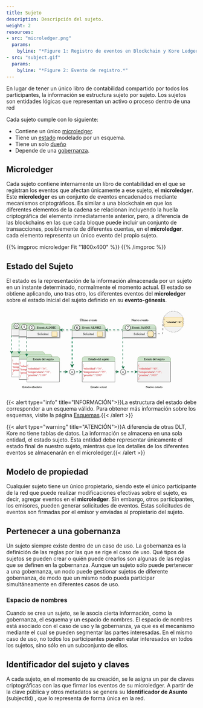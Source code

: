```yaml
---
title: Sujeto
description: Descripción del sujeto.
weight: 2
resources:
- src: "microledger.png"
  params: 
    byline: "*Figure 1: Registro de eventos en Blockchain y Kore Ledger.*"
- src: "subject.gif"
  params: 
    byline: "*Figure 2: Evento de registro.*"
---
```


En lugar de tener un único libro de contabilidad compartido por todos los participantes, la información se estructura sujeto por sujeto. Los sujetos son entidades lógicas que representan un activo o proceso dentro de una red

Cada sujeto cumple con lo siguiente:
- Contiene un único [microledger](#microledger).
- Tiene un [estado](#estado-del-sujeto) modelado por un esquema.
- Tiene un solo [dueño](#modelo-de-propiedad)
- Depende de una [gobernanza](#pertenecer-a-una-gobernanza).

## Microledger
Cada sujeto contiene internamente un libro de contabilidad en el que se registran los eventos que afectan únicamente a ese sujeto, el **microledger**. Este **microledger** es un conjunto de eventos encadenados mediante mecanismos criptográficos. Es similar a una blockchain en que los diferentes elementos de la cadena se relacionan incluyendo la huella criptográfica del elemento inmediatamente anterior, pero, a diferencia de las blockchains en las que cada bloque puede incluir un conjunto de transacciones, posiblemente de diferentes cuentas, en el **microledger**. cada elemento representa un único evento del propio sujeto.

{{% imgproc microledger Fit "1800x400"  %}}
{{% /imgproc %}}

## Estado del Sujeto
El estado es la representación de la información almacenada por un sujeto en un instante determinado, normalmente el momento actual. El estado se obtiene aplicando, uno tras otro, los diferentes eventos del **microledger** sobre el estado inicial del sujeto definido en su **evento-génesis**. 


![Subject](subject.gif)

{{< alert type="info" title="INFORMACIÓN">}}La estructura del estado debe corresponder a un esquema válido. Para obtener más información sobre los esquemas, visite la página [Esquemas](../schema).{{< /alert >}}

{{< alert type="warning" title="ATENCIÓN">}}A diferencia de otras DLT, Kore no tiene tablas de datos. La información se almacena en una sola entidad, el estado sujeto. Esta entidad debe representar únicamente el estado final de nuestro sujeto, mientras que los detalles de los diferentes eventos se almacenarán en el microledger.{{< /alert >}}

## Modelo de propiedad
Cualquier sujeto tiene un único propietario, siendo este el único participante de la red que puede realizar modificaciones efectivas sobre el sujeto, es decir, agregar eventos en el **microledger**. Sin embargo, otros participantes, los emisores, pueden generar solicitudes de eventos. Estas solicitudes de eventos son firmadas por el emisor y enviadas al propietario del sujeto.

## Pertenecer a una gobernanza
Un sujeto siempre existe dentro de un caso de uso. La gobernanza es la definición de las reglas por las que se rige el caso de uso. Qué tipos de sujetos se pueden crear o quién puede crearlos son algunas de las reglas que se definen en la gobernanza. Aunque un sujeto sólo puede pertenecer a una gobernanza, un nodo puede gestionar sujetos de diferente gobernanza, de modo que un mismo nodo pueda participar simultáneamente en diferentes casos de uso.

### Espacio de nombres 
Cuando se crea un sujeto, se le asocia cierta información, como la gobernanza, el esquema y un espacio de nombres. El espacio de nombres está asociado con el caso de uso y la gobernanza, ya que es el mecanismo mediante el cual se pueden segmentar las partes interesadas. En el mismo caso de uso, no todos los participantes pueden estar interesados ​​en todos los sujetos, sino sólo en un subconjunto de ellos.

## Identificador del sujeto y claves
A cada sujeto, en el momento de su creación, se le asigna un par de claves criptográficas con las que firmar los eventos de su microledger. A partir de la clave pública y otros metadatos se genera su **Identificador de Asunto** (subjectId) , que lo representa de forma única en la red.